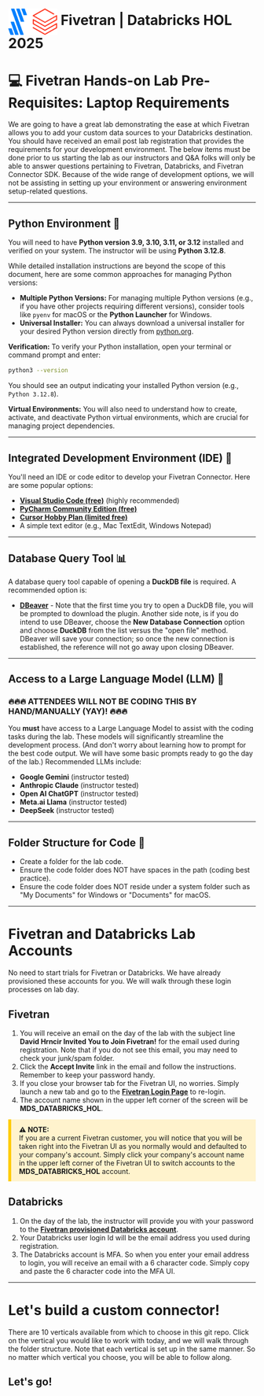 # <img src="z-images/fivetran-blue-databricks.png" alt="Fivetran Logo" width="100" style="vertical-align: middle;"/> Fivetran | Databricks HOL 2025

# 💻 Fivetran Hands-on Lab Pre-Requisites: Laptop Requirements

We are going to have a great lab demonstrating the ease at which Fivetran allows you to add your custom data sources to your Databricks destination. You should have received an email post lab registration that provides the requirements for your development environment. The below items must be done prior to us starting the lab as our instructors and Q&A folks will only be able to answer questions pertaining to Fivetran, Databricks, and Fivetran Connector SDK. Because of the wide range of development options, we will not be assisting in setting up your environment or answering environment setup-related questions.

-----

## Python Environment 🐍

You will need to have **Python version 3.9, 3.10, 3.11, or 3.12** installed and verified on your system. The instructor will be using **Python 3.12.8**.

While detailed installation instructions are beyond the scope of this document, here are some common approaches for managing Python versions:

  * **Multiple Python Versions:** For managing multiple Python versions (e.g., if you have other projects requiring different versions), consider tools like `pyenv` for macOS or the **Python Launcher** for Windows.
  * **Universal Installer:** You can always download a universal installer for your desired Python version directly from [python.org](https://www.python.org/).

**Verification:** To verify your Python installation, open your terminal or command prompt and enter:

```bash
python3 --version
```

You should see an output indicating your installed Python version (e.g., `Python 3.12.8`).

**Virtual Environments:** You will also need to understand how to create, activate, and deactivate Python virtual environments, which are crucial for managing project dependencies.

-----

## Integrated Development Environment (IDE) 📝

You'll need an IDE or code editor to develop your Fivetran Connector. Here are some popular options:

  * **[Visual Studio Code (free)](https://code.visualstudio.com/download)** (highly recommended)
  * **[PyCharm Community Edition (free)](https://www.jetbrains.com/pycharm/download/other.html)**
  * **[Cursor Hobby Plan (limited free)](https://cursor.com/pricing)**
  * A simple text editor (e.g., Mac TextEdit, Windows Notepad)

-----

## Database Query Tool 📊

A database query tool capable of opening a **DuckDB file** is required. A recommended option is:

  * **[DBeaver](https://dbeaver.io/download/)** - Note that the first time you try to open a DuckDB file, you will be prompted to download the plugin. Another side note, is if you do intend to use DBeaver, choose the **New Database Connection** option and choose **DuckDB** from the list versus the "open file" method.  DBeaver will save your connection; so once the new connection is established, the reference will not go away upon closing DBeaver.

-----

## Access to a Large Language Model (LLM) 🧠

### 🔥🔥🔥 ATTENDEES WILL NOT BE CODING THIS BY HAND/MANUALLY (YAY)\! 🔥🔥🔥

You **must** have access to a Large Language Model to assist with the coding tasks during the lab. These models will significantly streamline the development process. (And don't worry about learning how to prompt for the best code output. We will have some basic prompts ready to go the day of the lab.) Recommended LLMs include:

  * **Google Gemini** (instructor tested)
  * **Anthropic Claude** (instructor tested)
  * **Open AI ChatGPT** (instructor tested)
  * **Meta.ai Llama** (instructor tested)
  * **DeepSeek** (instructor tested)
-----

## Folder Structure for Code 📁

  * Create a folder for the lab code.
  * Ensure the code folder does NOT have spaces in the path (coding best practice).
  * Ensure the code folder does NOT reside under a system folder such as "My Documents" for Windows or "Documents" for macOS.
-----

# Fivetran and Databricks Lab Accounts

No need to start trials for Fivetran or Databricks. We have already provisioned these accounts for you.  We will walk through these login processes on lab day. 

## Fivetran

1. You will receive an email on the day of the lab with the subject line **David Hrncir Invited You to Join Fivetran!** for the email used during registration.  Note that if you do not see this email, you may need to check your junk/spam folder.
2. Click the **Accept Invite** link in the email and follow the instructions. Remember to keep your password handy.
3. If you close your browser tab for the Fivetran UI, no worries. Simply launch a new tab and go to the **[Fivetran Login Page](https://fivetran.com/login)** to re-login.
4. The account name shown in the upper left corner of the screen will be **MDS_DATABRICKS_HOL**.

<div style="background-color: #fff3cd; padding: 12px 16px; border-left: 6px solid #ffcc00; margin-bottom: 20px; margin-top: 10px;">
  <strong>⚠️ NOTE:</strong><br>
If you are a current Fivetran customer, you will notice that you will be taken right into the Fivetran UI as you normally would and defaulted to your company's account. Simply click your company's account name in the upper left corner of the Fivetran UI to switch accounts to the <strong>MDS_DATABRICKS_HOL</strong> account.
</div>

## Databricks

1. On the day of the lab, the instructor will provide you with your password to the **[Fivetran provisioned Databricks account](https://accounts.cloud.databricks.com/login?account_id=c7e4e80f-925e-4a24-8fb4-34d7b876c698)**.
2. Your Databricks user login Id will be the email address you used during registration.
3. The Databricks account is MFA. So when you enter your email address to login, you will receive an email with a 6 character code.  Simply copy and paste the 6 character code into the MFA UI.
-----

# Let's build a custom connector!

There are 10 verticals available from which to choose in this git repo. Click on the vertical you would like to work with today, and we will walk through the folder structure.  Note that each vertical is set up in the same manner. So no matter which vertical you choose, you will be able to follow along.

## Let's go!
